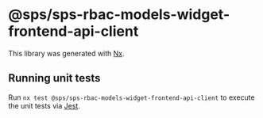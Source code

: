 # @sps/sps-rbac-models-widget-frontend-api-client

This library was generated with [Nx](https://nx.dev).

## Running unit tests

Run `nx test @sps/sps-rbac-models-widget-frontend-api-client` to execute the unit tests via [Jest](https://jestjs.io).
